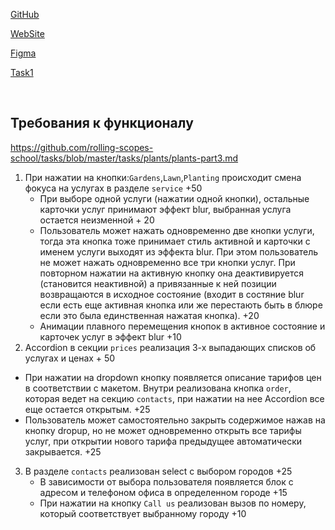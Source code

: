 [GitHub](https://github.com/rolling-scopes-school/webmakaka-JSFEPRESCHOOL2022Q4)

[WebSite](https://rolling-scopes-school.github.io/webmakaka-JSFEPRESCHOOL2022Q4/plants/)

[Figma](<https://www.figma.com/file/KMP7yKSjUUsfj9UgPdwCKa/Plants-(Copy)>)

[Task1](https://github.com/rolling-scopes-school/tasks/blob/master/tasks/plants/plants-part1.md)

<br/>

## Требования к функционалу

https://github.com/rolling-scopes-school/tasks/blob/master/tasks/plants/plants-part3.md

1. При нажатии на кнопки:`Gardens`,`Lawn`,`Planting` происходит смена фокуса на услугах в разделе `service` +50
   - При выборе одной услуги (нажатии одной кнопки), остальные карточки услуг принимают эффект blur, выбранная услуга остается неизменной + 20
   - Пользователь может нажать одновременно две кнопки услуги, тогда эта кнопка тоже принимает стиль активной и карточки с именем услуги выходят из эффекта blur. При этом пользователь не может нажать одновременно все три кнопки услуг. При повторном нажатии на активную кнопку она деактивируется (становится неактивной) а привязанные к ней позиции возвращаются в исходное состояние (входит в состяние blur если есть еще активная кнопка или же перестають быть в блюре если это была единственная нажатая кнопка). +20
   - Анимации плавного перемещения кнопок в активное состояние и карточек услуг в эффект blur +10
2. Accordion в секции `prices` реализация 3-х выпадающих списков об услугах и ценах + 50

- При нажатии на dropdown кнопку появляется описание тарифов цен в соответствии с макетом. Внутри реализована кнопка `order`, которая ведет на секцию `contacts`, при нажатии на нее Accordion все еще остается открытым. +25
- Пользователь может самостоятельно закрыть содержимое нажав на кнопку dropup, но не может одновременно открыть все тарифы услуг, при открытии нового тарифа предыдущее автоматически закрывается. +25

3. В разделе `contacts` реализован select с выбором городов +25
   - В зависимости от выбора пользователя появляется блок с адресом и телефоном офиса в определенном городе +15
   - При нажатии на кнопку `Call us` реализован вызов по номеру, который соответствует выбранному городу +10
